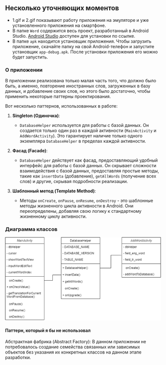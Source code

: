 ## Несколько уточняющих моментов

- 1.gif и 2.gif показывают работу приложения на эмуляторе и уже установленного приложения на смартфоне.
- В папке `Word` содержится весь проект, разработанный в Android Studio. [Android Studio](https://developer.android.com/studio) доступен для установки по ссылке.
- В папке `apk` находится установщик приложения. Чтобы загрузить приложение, скачайте папку на свой Android-телефон и запустите установщик `app-debug.apk`. После установки приложения его можно будет запустить.

### О приложении

В приложении реализована только малая часть того, что должно было быть, а именно, повторение иностранных слов, загруженных в базу данных, и добавление своих слов, но этого было достаточно, чтобы применить некоторые паттерны проектирования.

Вот несколько паттернов, использованных в работе:

1. **Singleton (Одиночка)**:
   - `DatabaseHelper` используется для работы с базой данных. Он создается только один раз в каждой активности (`MainActivity` и `AddWordActivity`). Это гарантирует наличие только одного экземпляра `DatabaseHelper` в пределах каждой активности.

2. **Фасад (Facade)**:
   - `DatabaseHelper` действует как фасад, предоставляющий удобный интерфейс для работы с базой данных. Он скрывает сложности взаимодействия с базой данных, предоставляя простые методы, такие как `insertData` (добавление), `getAllWords` (получение всех слов) и другие, скрывая подробности реализации.

3. **Шаблонный метод (Template Method)**:
   - Методы `onCreate`, `onPause`, `onResume`, `onDestroy` - это шаблонные методы жизненного цикла активности в Android. Они переопределены, добавляя свою логику к стандартному жизненному циклу активности.

### Диаграмма классов

![Диаграмма классов](диаграмма.png)

#### Паттерн, который я бы не использовал

Абстрактная фабрика (Abstract Factory): В данном приложении не потребовалось создание семейства связанных или зависимых объектов без указания их конкретных классов на данном этапе разработки.
